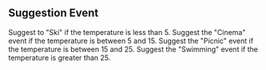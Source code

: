 ## Suggestion Event

Suggest to "Ski" if the temperature is less than 5.
Suggest the "Cinema" event if the temperature is between 5 and 15.
Suggest the "Picnic" event if the temperature is between 15 and 25.
Suggest the "Swimming" event if the temperature is greater than 25.